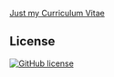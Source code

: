 [Just my Curriculum Vitae](https://dariocurr.github.io/)

## License
[![GitHub license](https://img.shields.io/badge/license-MIT-blue.svg)](https://raw.githubusercontent.com/dariocurr/dariocurr.github.io/main/LICENSE)
